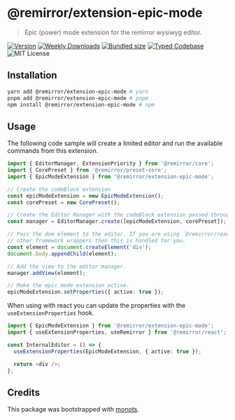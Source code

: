 # @remirror/extension-epic-mode

> Epic (power) mode extension for the remirror wysiwyg editor.

[![Version][version]][npm] [![Weekly Downloads][downloads-badge]][npm]
[![Bundled size][size-badge]][size] [![Typed Codebase][typescript]](./src/index.ts)
![MIT License][license]

[version]: https://flat.badgen.net/npm/v/@remirror/extension-epic-mode
[npm]: https://npmjs.com/package/@remirror/extension-epic-mode
[license]: https://flat.badgen.net/badge/license/MIT/purple
[size]: https://bundlephobia.com/result?p=@remirror/extension-epic-mode
[size-badge]: https://flat.badgen.net/bundlephobia/minzip/@remirror/extension-epic-mode
[typescript]: https://flat.badgen.net/badge/icon/TypeScript?icon=typescript&label
[downloads-badge]: https://badgen.net/npm/dw/@remirror/extension-epic-mode/red?icon=npm

## Installation

```bash
yarn add @remirror/extension-epic-mode # yarn
pnpm add @remirror/extension-epic-mode # pnpm
npm install @remirror/extension-epic-mode # npm
```

## Usage

The following code sample will create a limited editor and run the available commands from this
extension.

```ts
import { EditorManager, ExtensionPriority } from '@remirror/core';
import { CorePreset } from '@remirror/preset-core';
import { EpicModeExtension } from '@remirror/extension-epic-mode';

// Create the codeBlock extension
const epicModeExtension = new EpicModeExtension();
const corePreset = new CorePreset();

// Create the Editor Manager with the codeBlock extension passed through.
const manager = EditorManager.create([epicModeExtension, corePreset]);

// Pass the dom element to the editor. If you are using `@remirror/react` or
// other framework wrappers then this is handled for you.
const element = document.createElement('div');
document.body.appendChild(element);

// Add the view to the editor manager.
manager.addView(element);

// Make the epic mode extension active.
epicModeExtension.setProperties({ active: true });
```

When using with react you can update the properties with the `useExtensionProperties` hook.

```ts
import { EpicModeExtension } from '@remirror/extension-epic-mode';
import { useExtensionProperties, useRemirror } from '@remirror/react';

const InternalEditor = () => {
  useExtensionProperties(EpicModeExtension, { active: true });

  return <div />;
};
```

## Credits

This package was bootstrapped with [monots].

[monots]: https://github.com/monots/monots
